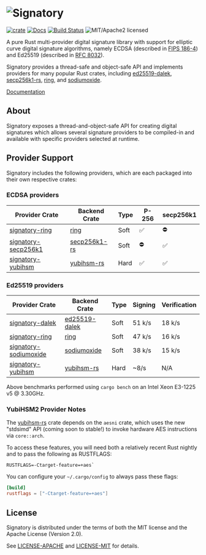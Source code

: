 # ![Signatory](https://miscreant.io/images/signatory.svg)

[![crate][crate-image]][crate-link]
[![Docs][docs-image]][docs-link]
[![Build Status][build-image]][build-link]
![MIT/Apache2 licensed][license-image]

[crate-image]: https://img.shields.io/crates/v/signatory.svg
[crate-link]: https://crates.io/crates/signatory
[docs-image]: https://docs.rs/signatory/badge.svg
[docs-link]: https://docs.rs/signatory/
[build-image]: https://circleci.com/gh/tendermint/signatory.svg?style=shield
[build-link]: https://circleci.com/gh/tendermint/signatory
[license-image]: https://img.shields.io/badge/license-MIT/Apache2.0-blue.svg

A pure Rust multi-provider digital signature library with support for elliptic
curve digital signature algorithms, namely ECDSA (described in [FIPS 186-4])
and Ed25519 (described in [RFC 8032]).

Signatory provides a thread-safe and object-safe API and implements providers
for many popular Rust crates, including [ed25519-dalek], [secp256k1-rs], [ring],
and [sodiumoxide].

[Documentation](https://docs.rs/signatory/)

[FIPS 186-4]: https://csrc.nist.gov/publications/detail/fips/186/4/final
[RFC 8032]: https://tools.ietf.org/html/rfc8032
[ed25519-dalek]: https://github.com/dalek-cryptography/ed25519-dalek
[ring]: https://github.com/briansmith/ring
[secp256k1-rs]: https://github.com/rust-bitcoin/rust-secp256k1/
[sodiumoxide]: https://github.com/dnaq/sodiumoxide
[yubihsm-rs]: https://github.com/tendermint/yubihsm-rs

## About

Signatory exposes a thread-and-object-safe API for creating digital signatures
which allows several signature providers to be compiled-in and available with
specific providers selected at runtime.

## Provider Support

Signatory includes the following providers, which are each packaged into their
own respective crates:

### ECDSA providers

| Provider Crate        | Backend Crate  | Type | P-256 | secp256k1 |
|-----------------------|----------------|------|-------|-----------|
| [signatory-ring]      | [ring]         | Soft | ✅    | ⛔        |
| [signatory-secp256k1] | [secp256k1-rs] | Soft | ⛔    | ✅        |
| [signatory-yubihsm]   | [yubihsm-rs]   | Hard | ✅    | ✅        |

### Ed25519 providers

| Provider Crate          | Backend Crate   | Type | Signing | Verification |
|-------------------------|-----------------|------|---------|--------------|
| [signatory-dalek]       | [ed25519-dalek] | Soft | 51 k/s  | 18 k/s       |
| [signatory-ring]        | [ring]          | Soft | 47 k/s  | 16 k/s       |
| [signatory-sodiumoxide] | [sodiumoxide]   | Soft | 38 k/s  | 15 k/s       |
| [signatory-yubihsm]     | [yubihsm-rs]    | Hard | ~8/s    | N/A          |

Above benchmarks performed using `cargo bench` on an Intel Xeon E3-1225 v5 @ 3.30GHz.

[signatory-dalek]: https://crates.io/crates/signatory-dalek
[signatory-ring]: https://crates.io/crates/signatory-ring
[signatory-secp256k1]: https://crates.io/crates/signatory-secp256k1
[signatory-sodiumoxide]: https://crates.io/crates/signatory-sodiumoxide
[signatory-yubihsm]: https://crates.io/crates/signatory-yubihsm

### YubiHSM2 Provider Notes

The [yubihsm-rs] crate depends on the `aesni` crate, which uses the new "stdsimd"
API (coming soon to stable!) to invoke hardware AES instructions via `core::arch`.

To access these features, you will need both a relatively recent
Rust nightly and to pass the following as RUSTFLAGS:

```
RUSTFLAGS=-Ctarget-feature=+aes`
```

You can configure your `~/.cargo/config` to always pass these flags:

```toml
[build]
rustflags = ["-Ctarget-feature=+aes"]
```

## License

Signatory is distributed under the terms of both the MIT license and the
Apache License (Version 2.0).

See [LICENSE-APACHE](LICENSE-APACHE) and [LICENSE-MIT](LICENSE-MIT) for details.
